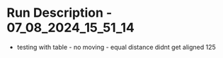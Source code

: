 # Run Description - 07_08_2024_15_51_14

- testing with table - no moving - equal distance didnt get aligned 125

